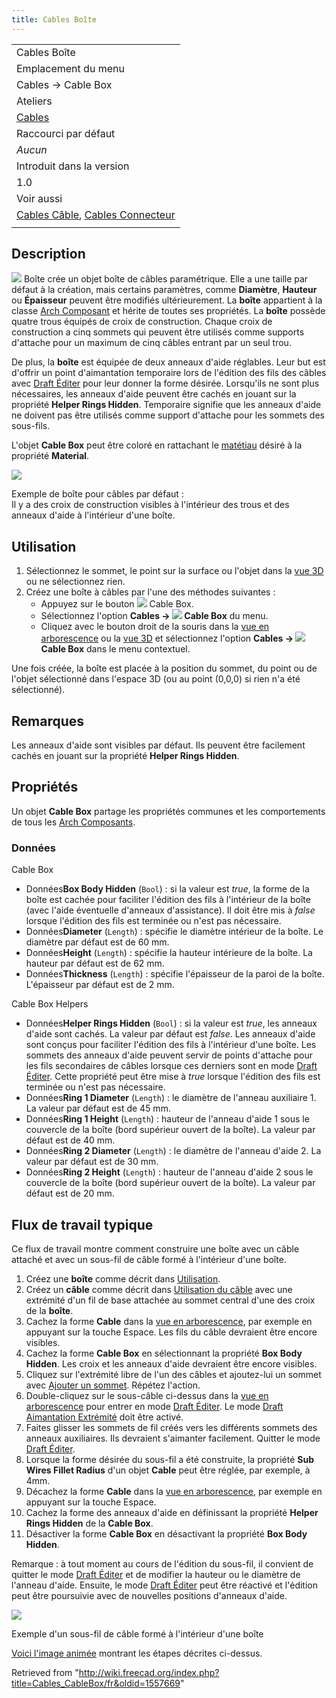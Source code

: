 ```yaml
---
title: Cables Boîte
---
```

|  |
| --- |
| Cables Boîte |
| Emplacement du menu |
| Cables → Cable Box |
| Ateliers |
| [Cables](/Cables_Workbench/fr "Cables Workbench/fr") |
| Raccourci par défaut |
| *Aucun* |
| Introduit dans la version |
| 1.0 |
| Voir aussi |
| [Cables Câble](/Cables_Cable/fr "Cables Cable/fr"), [Cables Connecteur](/Cables_CableConnector/fr "Cables CableConnector/fr") |
|  |

## Description

![](/images/Cables_CableBox.svg) Boîte crée un objet boîte de câbles paramétrique. Elle a une taille par défaut à la création, mais certains paramètres, comme **Diamètre**, **Hauteur** ou **Épaisseur** peuvent être modifiés ultérieurement. La **boîte** appartient à la classe [Arch Composant](/Arch_Component/fr "Arch Component/fr") et hérite de toutes ses propriétés. La **boîte** possède quatre trous équipés de croix de construction. Chaque croix de construction a cinq sommets qui peuvent être utilisés comme supports d'attache pour un maximum de cinq câbles entrant par un seul trou.

De plus, la **boîte** est équipée de deux anneaux d'aide réglables. Leur but est d'offrir un point d'aimantation temporaire lors de l'édition des fils des câbles avec [Draft Éditer](/Draft_Edit/fr "Draft Edit/fr") pour leur donner la forme désirée. Lorsqu'ils ne sont plus nécessaires, les anneaux d'aide peuvent être cachés en jouant sur la propriété **Helper Rings Hidden**. Temporaire signifie que les anneaux d'aide ne doivent pas être utilisés comme support d'attache pour les sommets des sous-fils.

L'objet **Cable Box** peut être coloré en rattachant le [matétiau](/Arch_SetMaterial/fr "Arch SetMaterial/fr") désiré à la propriété **Material**.

![](/images/Cables_CableBox_Example1.png)

Exemple de boîte pour câbles par défaut :  
Il y a des croix de construction visibles à l'intérieur des trous et des anneaux d'aide à l'intérieur d'une boîte.

## Utilisation

1. Sélectionnez le sommet, le point sur la surface ou l'objet dans la [vue 3D](/3D_view/fr "3D view/fr") ou ne sélectionnez rien.
2. Créez une boîte à câbles par l'une des méthodes suivantes :
   * Appuyez sur le bouton ![](/images/Cables_CableBox.svg) Cable Box.
   * Sélectionnez l'option **Cables → ![](/images/Cables_CableBox.svg) Cable Box** du menu.
   * Cliquez avec le bouton droit de la souris dans la [vue en arborescence](/Tree_view/fr "Tree view/fr") ou la [vue 3D](/3D_view/fr "3D view/fr") et sélectionnez l'option **Cables → ![](/images/Cables_CableBox.svg) Cable Box** dans le menu contextuel.

Une fois créée, la boîte est placée à la position du sommet, du point ou de l'objet sélectionné dans l'espace 3D (ou au point (0,0,0) si rien n'a été sélectionné).

## Remarques

Les anneaux d'aide sont visibles par défaut. Ils peuvent être facilement cachés en jouant sur la propriété **Helper Rings Hidden**.

## Propriétés

Un objet **Cable Box** partage les propriétés communes et les comportements de tous les [Arch Composants](/Arch_Component/fr "Arch Component/fr").

### Données

Cable Box

* Données**Box Body Hidden** (`Bool`) : si la valeur est *true*, la forme de la boîte est cachée pour faciliter l'édition des fils à l'intérieur de la boîte (avec l'aide éventuelle d'anneaux d'assistance). Il doit être mis à *false* lorsque l'édition des fils est terminée ou n'est pas nécessaire.
* Données**Diameter** (`Length`) : spécifie le diamètre intérieur de la boîte. Le diamètre par défaut est de 60 mm.
* Données**Height** (`Length`) : spécifie la hauteur intérieure de la boîte. La hauteur par défaut est de 62 mm.
* Données**Thickness** (`Length`) : spécifie l'épaisseur de la paroi de la boîte. L'épaisseur par défaut est de 2 mm.

Cable Box Helpers

* Données**Helper Rings Hidden** (`Bool`) : si la valeur est *true*, les anneaux d'aide sont cachés. La valeur par défaut est *false*. Les anneaux d'aide sont conçus pour faciliter l'édition des fils à l'intérieur d'une boîte. Les sommets des anneaux d'aide peuvent servir de points d'attache pour les fils secondaires de câbles lorsque ces derniers sont en mode [Draft Éditer](/Draft_Edit/fr "Draft Edit/fr"). Cette propriété peut être mise à *true* lorsque l'édition des fils est terminée ou n'est pas nécessaire.
* Données**Ring 1 Diameter** (`Length`) : le diamètre de l'anneau auxiliaire 1. La valeur par défaut est de 45 mm.
* Données**Ring 1 Height** (`Length`) : hauteur de l'anneau d'aide 1 sous le couvercle de la boîte (bord supérieur ouvert de la boîte). La valeur par défaut est de 40 mm.
* Données**Ring 2 Diameter** (`Length`) : le diamètre de l'anneau d'aide 2. La valeur par défaut est de 30 mm.
* Données**Ring 2 Height** (`Length`) : hauteur de l'anneau d'aide 2 sous le couvercle de la boîte (bord supérieur ouvert de la boîte). La valeur par défaut est de 20 mm.

## Flux de travail typique

Ce flux de travail montre comment construire une boîte avec un câble attaché et avec un sous-fil de câble formé à l'intérieur d'une boîte.

1. Créez une **boîte** comme décrit dans [Utilisation](#Utilisation).
2. Créez un **câble** comme décrit dans [Utilisation du câble](/Cables_Cable/fr#Utilisation "Cables Cable/fr") avec une extrémité d'un fil de base attachée au sommet central d'une des croix de la **boîte**.
3. Cachez la forme **Cable** dans la [vue en arborescence](/Tree_view/fr "Tree view/fr"), par exemple en appuyant sur la touche Espace. Les fils du câble devraient être encore visibles.
4. Cachez la forme **Cable Box** en sélectionnant la propriété **Box Body Hidden**. Les croix et les anneaux d'aide devraient être encore visibles.
5. Cliquez sur l'extrémité libre de l'un des câbles et ajoutez-lui un sommet avec [Ajouter un sommet](/Cables_AddVertex/fr "Cables AddVertex/fr"). Répétez l'action.
6. Double-cliquez sur le sous-câble ci-dessus dans la [vue en arborescence](/Tree_view/fr "Tree view/fr") pour entrer en mode [Draft Éditer](/Draft_Edit/fr "Draft Edit/fr"). Le mode [Draft Aimantation Extrémité](/Draft_Snap_Endpoint/fr "Draft Snap Endpoint/fr") doit être activé.
7. Faites glisser les sommets de fil créés vers les différents sommets des anneaux auxiliaires. Ils devraient s'aimanter facilement. Quitter le mode [Draft Éditer](/Draft_Edit/fr "Draft Edit/fr").
8. Lorsque la forme désirée du sous-fil a été construite, la propriété **Sub Wires Fillet Radius** d'un objet **Cable** peut être réglée, par exemple, à 4mm.
9. Décachez la forme **Cable** dans la [vue en arborescence](/Tree_view/fr "Tree view/fr"), par exemple en appuyant sur la touche Espace.
10. Cachez la forme des anneaux d'aide en définissant la propriété **Helper Rings Hidden** de la **Cable Box**.
11. Désactiver la forme **Cable Box** en désactivant la propriété **Box Body Hidden**.

Remarque : à tout moment au cours de l'édition du sous-fil, il convient de quitter le mode [Draft Éditer](/Draft_Edit/fr "Draft Edit/fr") et de modifier la hauteur ou le diamètre de l'anneau d'aide. Ensuite, le mode [Draft Éditer](/Draft_Edit/fr "Draft Edit/fr") peut être réactivé et l'édition peut être poursuivie avec de nouvelles positions d'anneaux d'aide.

![](/images/Cables_CableBox_Example2_static.png)

Exemple d'un sous-fil de câble formé à l'intérieur d'une boîte

[Voici l'image animée](/Cables_Example3_CableBox "Cables Example3 CableBox") montrant les étapes décrites ci-dessus.

Retrieved from "<http://wiki.freecad.org/index.php?title=Cables_CableBox/fr&oldid=1557669>"